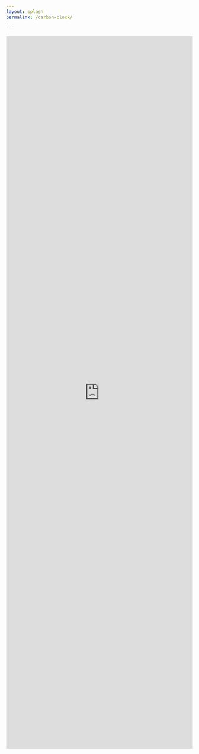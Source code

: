 ```yaml
---
layout: splash
permalink: /carbon-clock/

---
```



<iframe id="igraph" scrolling="no" style="border:none;" seamless="seamless" src="https://carbonclock.hugotiger.com" height="1920px" width="100%"></iframe>
